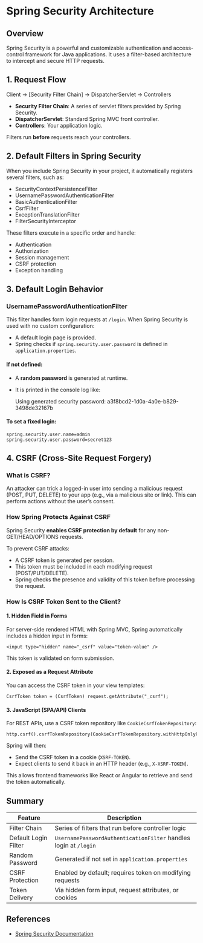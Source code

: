 # Spring Security Architecture

## Overview

Spring Security is a powerful and customizable authentication and access-control framework for Java applications. It uses a filter-based architecture to intercept and secure HTTP requests.

## 1. Request Flow

Client → [Security Filter Chain] → DispatcherServlet → Controllers

- **Security Filter Chain**: A series of servlet filters provided by Spring Security.
- **DispatcherServlet**: Standard Spring MVC front controller.
- **Controllers**: Your application logic.

Filters run **before** requests reach your controllers.

## 2. Default Filters in Spring Security

When you include Spring Security in your project, it automatically registers several filters, such as:

- SecurityContextPersistenceFilter  
- UsernamePasswordAuthenticationFilter  
- BasicAuthenticationFilter  
- CsrfFilter  
- ExceptionTranslationFilter  
- FilterSecurityInterceptor  

These filters execute in a specific order and handle:

- Authentication  
- Authorization  
- Session management  
- CSRF protection  
- Exception handling  

## 3. Default Login Behavior

### UsernamePasswordAuthenticationFilter

This filter handles form login requests at `/login`. When Spring Security is used with no custom configuration:

- A default login page is provided.  
- Spring checks if `spring.security.user.password` is defined in `application.properties`.

#### If not defined:

- A **random password** is generated at runtime.  
- It is printed in the console log like:

    Using generated security password: a3f8bcd2-1d0a-4a0e-b829-3498de32167b

#### To set a fixed login:

    spring.security.user.name=admin  
    spring.security.user.password=secret123

## 4. CSRF (Cross-Site Request Forgery)

### What is CSRF?

An attacker can trick a logged-in user into sending a malicious request (POST, PUT, DELETE) to your app (e.g., via a malicious site or link). This can perform actions without the user’s consent.

### How Spring Protects Against CSRF

Spring Security **enables CSRF protection by default** for any non-GET/HEAD/OPTIONS requests.

To prevent CSRF attacks:

- A CSRF token is generated per session.  
- This token must be included in each modifying request (POST/PUT/DELETE).  
- Spring checks the presence and validity of this token before processing the request.

### How Is CSRF Token Sent to the Client?

#### 1. Hidden Field in Forms

For server-side rendered HTML with Spring MVC, Spring automatically includes a hidden input in forms:

    <input type="hidden" name="_csrf" value="token-value" />

This token is validated on form submission.

#### 2. Exposed as a Request Attribute

You can access the CSRF token in your view templates:

    CsrfToken token = (CsrfToken) request.getAttribute("_csrf");

#### 3. JavaScript (SPA/API) Clients

For REST APIs, use a CSRF token repository like `CookieCsrfTokenRepository`:

    http.csrf().csrfTokenRepository(CookieCsrfTokenRepository.withHttpOnlyFalse());

Spring will then:

- Send the CSRF token in a cookie (`XSRF-TOKEN`).  
- Expect clients to send it back in an HTTP header (e.g., `X-XSRF-TOKEN`).

This allows frontend frameworks like React or Angular to retrieve and send the token automatically.

## Summary

| Feature               | Description                                                              |
|-----------------------|--------------------------------------------------------------------------|
| Filter Chain          | Series of filters that run before controller logic                       |
| Default Login Filter  | `UsernamePasswordAuthenticationFilter` handles login at `/login`        |
| Random Password       | Generated if not set in `application.properties`                         |
| CSRF Protection       | Enabled by default; requires token on modifying requests                 |
| Token Delivery        | Via hidden form input, request attributes, or cookies                    |

## References

- [Spring Security Documentation](https://docs.spring.io/spring-security/reference/)
